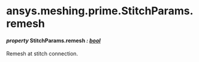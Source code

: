 <a id="ansys-meshing-prime-stitchparams-remesh"></a>

# ansys.meshing.prime.StitchParams.remesh

<a id="ansys.meshing.prime.StitchParams.remesh"></a>

#### *property* StitchParams.remesh *: [bool](https://docs.python.org/3.11/library/functions.html#bool)*

Remesh at stitch connection.

<!-- !! processed by numpydoc !! -->
